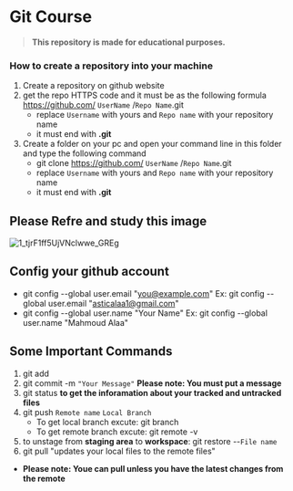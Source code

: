 # Git Course
>**This repository is made for educational purposes.**

### How to create a repository into your machine
1. Create a repository on github website
2. get the repo HTTPS code and it must be as the following formula https://github.com/ `UserName` /`Repo Name`.git
   - replace `Username` with yours and `Repo name` with your repository name
   - it must end with **.git**
3. Create a folder on your pc and open your command line in this folder and type the following command
   - git clone https://github.com/ `UserName` /`Repo Name`.git
   - replace `Username` with yours and `Repo name` with your repository name
   - it must end with **.git**

## Please Refre and study this image 
![1_tjrF1ff5UjVNclwwe_GREg](https://github.com/user-attachments/assets/958f3ad1-91ee-4a6c-b311-6dfca2b66e42)


## Config your github account
-   git config --global user.email "you@example.com"   Ex: git config --global user.email "asticalaa1@gmail.com"
-   git config --global user.name "Your Name"          Ex: git config --global user.name "Mahmoud Alaa"


## Some Important Commands
1. git add
2. git commit -m `"Your Message"` **Please note: You must put a message**
3. git status  **to get the inforamation about your tracked and untracked files**
4. git push `Remote name` `Local Branch`
   - To get local branch excute: git branch
   - To get remote branch excute: git remote -v
5. to unstage from **staging area** to **workspace**: git restore --`File name`
6.  git pull   "updates your local files to the remote files"
   - **Please note: Youe can pull unless you have the latest changes from the remote**
